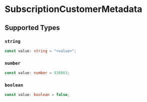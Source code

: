# SubscriptionCustomerMetadata


## Supported Types

### `string`

```typescript
const value: string = "<value>";
```

### `number`

```typescript
const value: number = 936863;
```

### `boolean`

```typescript
const value: boolean = false;
```

